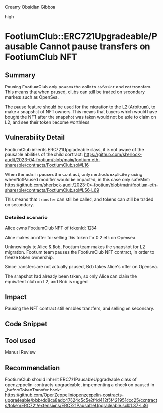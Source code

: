 Creamy Obsidian Gibbon

high

# FootiumClub::ERC721Upgradeable/Pausable Cannot pause transfers on FootiumClub NFT

## Summary
Pausing FootiumClub only pauses the calls to `safeMint` and not transfers. This means that when paused, clubs can still be traded on secondary markets such as OpenSea.

The pause feature should be used for the migration to the L2 (Arbitrum), to make a snapshot of NFT owners. This means that buyers which would have bought the NFT after the snapshot was taken would not be able to claim on L2, and see their token become worthless 

## Vulnerability Detail

FootiumClub inherits ERC721Upgradeable class, it is not aware of the pausable abilities of the child contract:
https://github.com/sherlock-audit/2023-04-footium/blob/main/footium-eth-shareable/contracts/FootiumClub.sol#L16

When the admin pauses the contract, only methods explicitely using whenNotPaused modifier would be impacted, in this case only safeMint:
https://github.com/sherlock-audit/2023-04-footium/blob/main/footium-eth-shareable/contracts/FootiumClub.sol#L56-L69

This means that `transfer` can still be called, and tokens can still be traded on secondary.

### Detailed scenario

Alice owns FootiumClub NFT of tokenId: 1234

Alice makes an offer for selling this token for 0.2 eth on Opensea.

Unknowingly to Alice & Bob, Footium team makes the snapshot for L2 migration.
Footium team pauses the FootiumClub NFT contract, in order to freeze token ownership.

Since transfers are not actually paused, Bob takes Alice's offer on Opensea.

The snapshot had already been taken, so only Alice can claim the equivalent club on L2, and Bob is rugged

## Impact

Pausing the NFT contract still enables transfers, and selling on secondary.

## Code Snippet

## Tool used
Manual Review

## Recommendation

FootiumClub should inherit ERC721PausableUpgradeable class of openzeppelin-contracts-upgradeable, implementing a check on paused in _beforeTokenTransfer hook:
https://github.com/OpenZeppelin/openzeppelin-contracts-upgradeable/blob/dd8ca8adc47624c5c5e2f4d412f5f421951dcc25/contracts/token/ERC721/extensions/ERC721PausableUpgradeable.sol#L37-L46